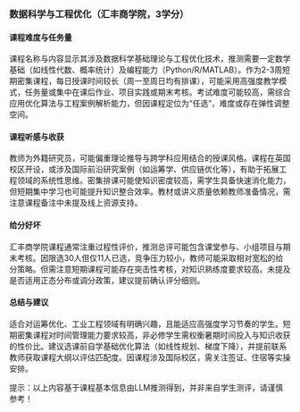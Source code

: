 ### 数据科学与工程优化（汇丰商学院，3学分）

#### 课程难度与任务量  
课程名称与内容显示其涉及数据科学基础理论与工程优化技术，推测需要一定数学基础（如线性代数、概率统计）及编程能力（Python/R/MATLAB）。作为2-3周短期密集课程，每日授课时间较长（周一至周日均有排课），可能采用高强度教学模式，任务量或集中在课后作业、项目实践或期末考核。考试难度可能较高，需综合应用优化算法与工程案例解析能力，但因课程定位为“任选”，难度或存在弹性调整空间。

#### 课程听感与收获  
教师为外籍研究员，可能偏重理论推导与跨学科应用结合的授课风格。课程在英国校区开设，或涉及国际前沿研究案例（如运筹学、供应链优化等），有助于拓展工程领域的系统性思维。密集排课可能使知识密度较高，需学生具备快速消化能力，但短期集中学习也可能提升知识整合效率。教材或讲义质量依赖教师准备情况，需注意课程备注中未提及线上资源支持。

#### 给分好坏  
汇丰商学院课程通常注重过程性评价，推测总评可能包含课堂参与、小组项目与期末考核。因限选30人但仅11人已选，竞争压力较小，教师可能采取相对宽松的给分策略。但需注意短期课程可能存在突击性考核，对知识熟练度要求较高。未提及是否适用正态分布或调分政策，建议提前确认评分细则。

#### 总结与建议  
适合对运筹优化、工业工程领域有明确兴趣，且能适应高强度学习节奏的学生。短期密集课程对时间管理能力要求较高，非必修学生需权衡暑期时间投入与知识收获的性价比。建议选课前自学基础优化算法（如线性规划、梯度下降），并提前联系教师获取课程大纲以评估匹配度。因课程涉及国际校区，需关注签证、住宿等实操安排。

提示：以上内容基于课程基本信息由LLM推测得到，并非来自学生测评，请谨慎参考！